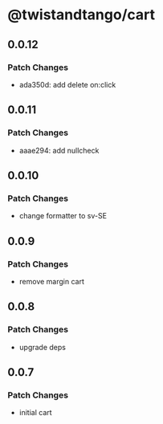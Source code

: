 # @twistandtango/cart

## 0.0.12

### Patch Changes

- ada350d: add delete on:click

## 0.0.11

### Patch Changes

- aaae294: add nullcheck

## 0.0.10

### Patch Changes

- change formatter to sv-SE

## 0.0.9

### Patch Changes

- remove margin cart

## 0.0.8

### Patch Changes

- upgrade deps

## 0.0.7

### Patch Changes

- initial cart
